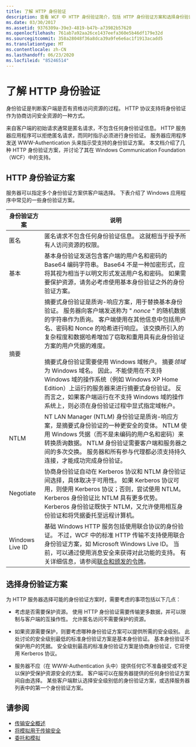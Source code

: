 ```yaml
---
title: 了解 HTTP 身份验证
description: 查看 WCF 中 HTTP 身份验证简介，包括 HTTP 身份验证方案和选择身份验证方案。
ms.date: 03/30/2017
ms.assetid: 9376309a-39e3-4819-b47b-a73982b57620
ms.openlocfilehash: 761ab7a92aa26ce1437eefa360e5b46df179e32d
ms.sourcegitcommit: 358a28048f36a8dca39a9fe6e6ac1f1913acadd5
ms.translationtype: MT
ms.contentlocale: zh-CN
ms.lasthandoff: 06/23/2020
ms.locfileid: "85246514"
---
```

# <a name="understanding-http-authentication"></a>了解 HTTP 身份验证
身份验证是判断客户端是否有资格访问资源的过程。 HTTP 协议支持将身份验证作为协商访问安全资源的一种方式。  
  
 来自客户端的初始请求通常是匿名请求，不包含任何身份验证信息。 HTTP 服务器应用程序可以拒绝匿名请求，而同时指示必须进行身份验证。 服务器应用程序发送 WWW-Authentication 头来指示受支持的身份验证方案。 本文档介绍了几种 HTTP 身份验证方案，并讨论了其在 Windows Communication Foundation （WCF）中的支持。  
  
## <a name="http-authentication-schemes"></a>HTTP 身份验证方案  
 服务器可以指定多个身份验证方案供客户端选择。 下表介绍了 Windows 应用程序中常见的一些身份验证方案。  
  
|身份验证方案|说明|  
|---------------------------|-----------------|  
|匿名|匿名请求不包含任何身份验证信息。 这就相当于授予所有人访问资源的权限。|  
|基本|基本身份验证发送包含客户端的用户名和密码的 Base64 编码字符串。 Base64 不是一种加密形式，应将其视为相当于以明文形式发送用户名和密码。 如果需要保护资源，请务必考虑使用基本身份验证之外的身份验证方案。|  
|摘要|摘要式身份验证是质询-响应方案，用于替换基本身份验证。 服务器向客户端发送称为 " *nonce* " 的随机数据的字符串作为质询。 客户端使用在其他信息中包括用户名、密码和 Nonce 的哈希进行响应。 该交换所引入的复杂程度和数据哈希增加了窃取和重用具有此身份验证方案的用户凭据的难度。<br /><br /> 摘要式身份验证需要使用 Windows 域帐户。 摘要*领域*为 Windows 域名。 因此，不能使用在不支持 Windows 域的操作系统（例如 Windows XP Home Edition）上运行的服务器来进行摘要式身份验证。 反而言之，如果客户端运行在不支持 Windows 域的操作系统上，则必须在身份验证过程中显式指定域帐户。|  
|NTLM|NT LAN Manager (NTLM) 身份验证是质询-响应方案，是摘要式身份验证的一种更安全的变体。 NTLM 使用 Windows 凭据（而不是未编码的用户名和密码）来转换质询数据。 NTLM 身份验证需要客户端和服务器之间的多次交换。 服务器和所有参与代理都必须支持持久连接，才能成功完成身份验证。|  
|Negotiate|协商身份验证自动在 Kerberos 协议和 NTLM 身份验证间选择，具体取决于可用性。 如果 Kerberos 协议可用，则使用 Kerberos 协议；否则，尝试使用 NTLM。 Kerberos 身份验证比 NTLM 具有更多优势。 Kerberos 身份验证既快于 NTLM，又允许使用相互身份验证和将凭据委托至远程计算机。|  
|Windows Live ID|基础 Windows HTTP 服务包括使用联合协议的身份验证。 不过，WCF 中的标准 HTTP 传输不支持使用联合身份验证方案，如 Microsoft Windows Live ID。 当前，可以通过使用消息安全来获得对此功能的支持。 有关详细信息，请参阅[联合和颁发的令牌](federation-and-issued-tokens.md)。|  
  
## <a name="choosing-an-authentication-scheme"></a>选择身份验证方案  
 为 HTTP 服务器选择可能的身份验证方案时，需要考虑的事项包括以下几点：  
  
- 考虑是否需要保护资源。 使用 HTTP 身份验证需要传输更多数据，并可以限制与客户端的互操作性。 允许匿名访问不需要保护的资源。  
  
- 如果资源需要保护，则要考虑哪种身份验证方案可以提供所需的安全级别。 此处讨论的安全级别最低的标准身份验证方案是基本身份验证。 基本身份验证不保护用户的凭据。 安全级别最高的标准身份验证方案是协商身份验证，它将使用 Kerberos 协议。  
  
- 服务器不应（在 WWW-Authentication 头中）提供任何它不准备接受或不足以保护受保护资源安全的方案。 客户端可以在服务器提供的任何身份验证方案间自由选择。 某些客户端默认选择安全级别低的身份验证方案，或选择服务器列表中的第一个身份验证方案。  
  
## <a name="see-also"></a>请参阅

- [传输安全概述](transport-security-overview.md)
- [将模拟用于传输安全](using-impersonation-with-transport-security.md)
- [委托和模拟](delegation-and-impersonation-with-wcf.md)
